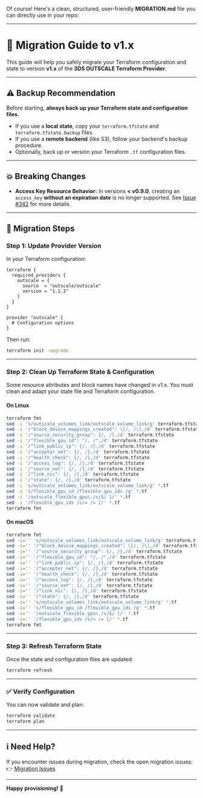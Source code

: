 Of course! Here's a clean, structured, user-friendly **MIGRATION.md** file you can directly use in your repo:

---

# 🚀 Migration Guide to v1.x

This guide will help you safely migrate your Terraform configuration and state to version **v1.x** of the **3DS OUTSCALE Terraform Provider**.

---

## ⚠️ Backup Recommendation

Before starting, **always back up your Terraform state and configuration files.**

- If you use a **local state**, copy your `terraform.tfstate` and `terraform.tfstate.backup` files.
- If you use a **remote backend** (like S3), follow your backend's backup procedure.
- Optionally, back up or version your Terraform `.tf` configuration files.

---

## 💥 Breaking Changes

- **Access Key Resource Behavior:**
  In versions **< v0.9.0**, creating an `access_key` **without an expiration date** is no longer supported.
  See [Issue #342](https://github.com/outscale/terraform-provider-outscale/issues/342) for more details.

---

## 📝 Migration Steps

### Step 1: Update Provider Version

In your Terraform configuration:

```hcl
terraform {
  required_providers {
    outscale = {
      source  = "outscale/outscale"
      version = "1.1.3"
    }
  }
}

provider "outscale" {
  # Configuration options
}
```

Then run:

```sh
terraform init -upgrade
```

---

### Step 2: Clean Up Terraform State & Configuration

Some resource attributes and block names have changed in v1.x.
You must clean and adapt your state file and Terraform configuration.

#### On Linux

```sh
terraform fmt
sed -i 's/outscale_volumes_link/outscale_volume_link/g' terraform.tfstate
sed -i '/"block_device_mappings_created": \[/, /\],/d' terraform.tfstate
sed -i '/"source_security_group": {/, /},/d' terraform.tfstate
sed -i '/"flexible_gpu_id": "/, /",/d' terraform.tfstate
sed -i '/"link_public_ip": {/, /},/d' terraform.tfstate
sed -i '/"accepter_net": {/, /},/d' terraform.tfstate
sed -i '/"health_check": {/, /},/d' terraform.tfstate
sed -i '/"access_log": {/, /},/d' terraform.tfstate
sed -i '/"source_net": {/, /},/d' terraform.tfstate
sed -i '/"link_nic": {/, /},/d' terraform.tfstate
sed -i '/"state": {/, /},/d' terraform.tfstate
sed -i 's/outscale_volumes_link/outscale_volume_link/g' *.tf
sed -i 's/flexible_gpu_id /flexible_gpu_ids /g' *.tf
sed -i '/outscale_flexible_gpu\./s/$/ ]/' *.tf
sed -i '/flexible_gpu_ids /s/= /= [/' *.tf
terraform fmt
```

#### On macOS

```sh
terraform fmt
sed -i='' 's/outscale_volumes_link/outscale_volume_link/g' terraform.tfstate
sed -i='' '/"block_device_mappings_created": \[/, /\],/d' terraform.tfstate
sed -i='' '/"source_security_group": {/, /},/d' terraform.tfstate
sed -i='' '/"flexible_gpu_id": "/, /",/d' terraform.tfstate
sed -i='' '/"link_public_ip": {/, /},/d' terraform.tfstate
sed -i='' '/"accepter_net": {/, /},/d' terraform.tfstate
sed -i='' '/"health_check": {/, /},/d' terraform.tfstate
sed -i='' '/"access_log": {/, /},/d' terraform.tfstate
sed -i='' '/"source_net": {/, /},/d' terraform.tfstate
sed -i='' '/"link_nic": {/, /},/d' terraform.tfstate
sed -i='' '/"state": {/, /},/d' terraform.tfstate
sed -i='' 's/outscale_volumes_link/outscale_volume_link/g' *.tf
sed -i='' 's/flexible_gpu_id /flexible_gpu_ids /g' *.tf
sed -i='' '/outscale_flexible_gpu\./s/$/ ]/' *.tf
sed -i='' '/flexible_gpu_ids /s/= /= [/' *.tf
terraform fmt
```

---

### Step 3: Refresh Terraform State

Once the state and configuration files are updated:

```sh
terraform refresh
```

---

### ✅ Verify Configuration

You can now validate and plan:

```sh
terraform validate
terraform plan
```

---

## ℹ️ Need Help?

If you encounter issues during migration, check the open migration issues:
👉 [Migration Issues](https://github.com/outscale/terraform-provider-outscale/issues?q=is%3Aissue)

---

**Happy provisioning!** 🎉